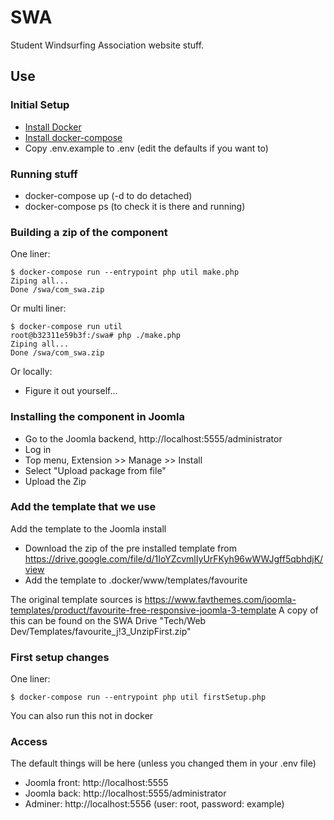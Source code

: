 SWA
==================

Student Windsurfing Association website stuff.

## Use

### Initial Setup

 * [Install Docker](https://docs.docker.com/install/)
 * [Install docker-compose](https://docs.docker.com/compose/install/)
 * Copy .env.example to .env (edit the defaults if you want to)

### Running stuff

* docker-compose up (-d to do detached)
* docker-compose ps (to check it is there and running)

### Building a zip of the component

One liner:
```
$ docker-compose run --entrypoint php util make.php
Ziping all...
Done /swa/com_swa.zip
```

Or multi liner:

```
$ docker-compose run util
root@b32311e59b3f:/swa# php ./make.php
Ziping all...
Done /swa/com_swa.zip
```

Or locally:
* Figure it out yourself...

### Installing the component in Joomla

* Go to the Joomla backend, http://localhost:5555/administrator
* Log in
* Top menu, Extension >> Manage >> Install
* Select "Upload package from file"
* Upload the Zip

### Add the template that we use

Add the template to the Joomla install

* Download the zip of the pre installed template from https://drive.google.com/file/d/1IoYZcvmlIyUrFKyh96wWWJgff5qbhdjK/view
* Add the template to .docker/www/templates/favourite

The original template sources is https://www.favthemes.com/joomla-templates/product/favourite-free-responsive-joomla-3-template
A copy of this can be found on the SWA Drive "Tech/Web Dev/Templates/favourite_j!3_UnzipFirst.zip"

### First setup changes

One liner:
```
$ docker-compose run --entrypoint php util firstSetup.php
```

You can also run this not in docker


### Access

The default things will be here (unless you changed them in your .env file)

* Joomla front: http://localhost:5555
* Joomla back: http://localhost:5555/administrator
* Adminer: http://localhost:5556 (user: root, password: example)
